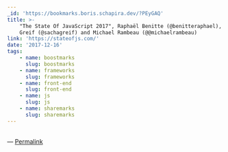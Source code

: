 ```yaml
---
_id: 'https://bookmarks.boris.schapira.dev/?PEyGAQ'
title: >-
    "The State Of JavaScript 2017", Raphaël Benitte (@benitteraphael), Sacha
    Greif (@sachagreif) and Michael Rambeau (@@michaelrambeau)
link: 'https://stateofjs.com/'
date: '2017-12-16'
tags:
    - name: boostmarks
      slug: boostmarks
    - name: frameworks
      slug: frameworks
    - name: front-end
      slug: front-end
    - name: js
      slug: js
    - name: sharemarks
      slug: sharemarks
---
```


<br>&#8212;
<a href="https://bookmarks.boris.schapira.dev/?PEyGAQ" title="Permalink">Permalink</a>
